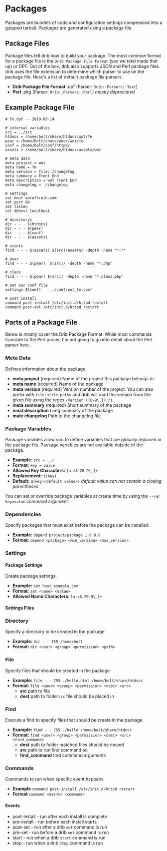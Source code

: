 # Packages
Packages are bundels of code and configuration settings compressed into a gzipped tarball. Packages are generated using a package file.

## Package Files
Package files tell drib how to build your package. The most common format for a package file is the 
`Drib Package File Format` (yes we total made that up) or DPF. Out of the box, drib also supports 
JSON and Perl package files. drib uses the file extension to determine which parser to use on the package file. 
Here's a list of default package file parsers:
 
 * **Drib Package File Format** .dpf (Parser: `Drib::Parsers::Text`)
 * **Perl** .pkg (Parser: `Drib::Parsers::Perl`) _mostly depreciated_

## Example Package File
	# fe.dpf -- 2010-05-14		
	
	# internal variables
	src = ../src
	htdocs = /home/bolt/share/htdocs/wot/fe
	pear = /home/bolt/share/pear/wot/fe
	conf = /home/bolt/conf/httpd/
	assets = /home/bolt/share/htdocs/assets/wot
	
	# meta data
	meta project = wot
	meta name = fe
	meta version = file:./changelog
	meta summary = Front End
	meta description = wot Front End
	meta changelog = ./changelog
	
	# settings
	set host waroftruth.com
	set port 80
	set listen
	set dbhost localhost
	
	# directorys
	dir - - - $(htdocs)
	dir - - - $(pear)
	dir - - - $(conf)
	dir - - - $(assets)
	
	# assets
	find - - - $(assets) $(src)/assets/ -depth -name "*.*"
	
	# pear
	find - - - $(pear)	$(src)/ -depth -name "*.php" 
	
	# class
	find - - - $(pear) $(src)/ -depth -name "*.class.php"
	
	# set our conf file
	settings $(conf)	../conf/wot_fe.conf
	
	# post install
	command post-install /etc/init.d/httpd restart
	command post-set /etc/init.d/httpd restart
	
## Parts of a Package File
Below is mostly cover the Drib Package Format. While most commands translate to the Perl parser, I'm not going to go into detail about the Perl parser here.

### Meta Data
Defines information about the package.

 * **meta project** (required) Name of the project this package belongs to
 * **meta name** (required) Name of the package
 * **meta version** (required) Version number of the project. You can also prefix with `file:<file_path>` and drib will read the version from the given file using the regex `/Version ([0-9\.]+)/i`
 * **meta summary** (required) Short summary of the package
 * **meat description** Long summary of the package
 * **mate changelog** Path to the changelog file 

### Package Variables
Package variables allow you to define variables that are globally replaced in the package file. Package variables are not available outside of the package.

 * **Example:** `src = ../`
 * **Format:** `key = value`
 * **Allowed Key Characters:** `[a-zA-Z0-9\_]+`
 * **Replacement:** `$(key)`
 * **Default:** `$(key|<default value>)` _default value can not contain a closing parentheses_
 
You can set or override package variables at create time by using the `--var key=value` command argument
 

### Dependencies 
Specify packages that must exist before the package can be installed.

 * **Example:** `depend project/package 1.0 9.0` 
 * **Format:** `depend <package> <min_version> <max_version>`

### Settings

#### Package Settings
Create package settings.

 * **Example:** `set host example.com`
 * **Format:** `set <name> <value>`
 * **Allowed Name Characters:** `[a-zA-Z0-9\_]+` 

#### Settings Files

### Directory
Specify a directory to be created in the package

 * **Example:** `dir - - 755 /home/bolt`
 * **Format:** `dir <user> <group> <permission> <path>`

### File
Specify files that should be created in the package
 
 * **Example:** `file - - 755 ./hello.html /home/bolt/share/htdocs`
 * **Format:** `file <user> <group> <permission> <dest> <src>`
    * **src** path to file
    * **dest** path to folder`src` file should be placed in

### Find
Execute a find to specify files that should be create in the package

 
 * **Example:** `find - - 755 ./hello /home/bolt/share/htdocs`
 * **Format:** `find <user> <group> <permission> <dest> <src> <find_command>`
    * **dest** path to folder matched files should be moved
    * **src** path to run find command on
    * **find_command** find command arguments


### Commands
Commands to run when specific event happens

 * **Example** `command post-install /etc/init.d/httpd restart`
 * **Format** `command <event> <command>`

#### Events
 * post-install - run after each install is complete
 * pre-install - run before each install starts
 * post-set - run after a drib `set` command is run
 * pre-set - run before a drib `set` command is run
 * start - run when a drib `start` command is run
 * stop - run when a drib `stop` command is run
